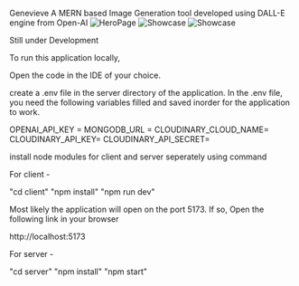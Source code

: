
Genevieve
A MERN based Image Generation tool developed using DALL-E engine from Open-AI
![HeroPage](https://github.com/ssmahipala/Genevieve/assets/121356783/40e334a5-32cc-4715-b3e6-b77f077f2cc6)
![Showcase](https://github.com/ssmahipala/Genevieve/assets/121356783/e6608576-2e7b-46ce-9a79-afc271699c87)
![Showcase](https://github.com/ssmahipala/Genevieve/assets/121356783/5a26926a-c89d-48d2-8acf-cd84587d882e)

Still under Development

To run this application locally,

Open the code in the IDE of your choice.

create a .env file in the server directory of the application.
In the .env file, you need the following variables filled and saved inorder for the application to work.

OPENAI_API_KEY = 
MONGODB_URL = 
CLOUDINARY_CLOUD_NAME= 
CLOUDINARY_API_KEY= 
CLOUDINARY_API_SECRET= 

install node modules for client and server seperately using command

For client -

"cd client"
"npm install"
"npm run dev"

Most likely the application will open on the port 5173. If so,
Open the following link in your browser

http://localhost:5173

For server - 

"cd server"
"npm install"
"npm start"





